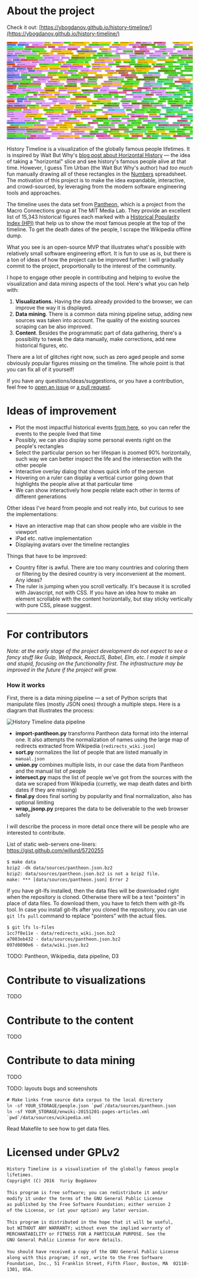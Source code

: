 # About the project

Check it out: [https://ybogdanov.github.io/history-timeline/](https://ybogdanov.github.io/history-timeline/)

![History Timeline](/public/img/og-image2.jpg?raw=true)

History Timeline is a visualization of the globally famous people lifetimes. It is inspired by Wait But Why's [blog post about Horizontal History](http://waitbutwhy.com/2016/01/horizontal-history.html) — the idea of taking a "horizontal" slice and see history's famous people alive at that time. However, I guess Tim Urban (the Wait But Why's author) had _too much_ fun manually drawing all of these rectangles in the [Numbers](http://www.apple.com/mac/numbers/) spreadsheet. The motivation of this project is to make the idea expandable, interactive, and crowd-sourced, by leveraging from the modern software engineering tools and approaches.

The timeline uses the data set from [Pantheon](http://pantheon.media.mit.edu/), which is a project from the Macro Connections group at The MIT Media Lab. They provide an excellent list of 15,343 historical figures each marked with a [Historical Popularity Index (HPI)](http://pantheon.media.mit.edu/methods) that help us to show the most famous people at the top of the timeline. To get the death dates of the people, I scrape the Wikipedia offline dump.

What you see is an open-source MVP that illustrates what's possible with relatively small software engineering effort. It is fun to use as is, but there is a ton of ideas of how the project can be improved further. I will gradually commit to the project, proportionally to the interest of the community. 

I hope to engage other people in contributing and helping to evolve the visualization and data mining aspects of the tool. Here's what you can help with:

1. **Visualizations.** Having the data already provided to the browser, we can improve the way it is displayed.
2. **Data mining**. There is a common data mining pipeline setup, adding new sources was taken into account. The quality of the existing sources scraping can be also improved.
3. **Content**. Besides the programmatic part of data gathering, there's a possibility to tweak the data manually, make corrections, add new historical figures, etc.

There are a lot of glitches right now, such as zero aged people and some obviously popular figures missing on the timeline. The whole point is that you can fix all of it yourself!

If you have any questions/ideas/suggestions, or you have a contribution, feel free to [open an issue](https://github.com/ybogdanov/history-timeline/issues) or [a pull request](https://github.com/ybogdanov/history-timeline/pulls).

# Ideas of improvement

* Plot the most impactful historical events [from here](https://en.wikipedia.org/wiki/Timelines_of_world_history), so you can refer the events to the people lived that time
* Possibly, we can also display some personal events right on the people's rectangles
* Select the particular person so her lifespan is zoomed 90% horizontally, such way we can better inspect the life and the intersection with the other people
* Interactive overlay dialog that shows quick info of the person
* Hovering on a ruler can display a vertical cursor going down that highlights the people alive at that particular time
* We can show interactively how people relate each other in terms of different generations

Other ideas I've heard from people and not really into, but curious to see the implementations:

* Have an interactive map that can show people who are visible in the viewport
* iPad etc. native implementation
* Displaying avatars over the timeline rectangles

Things that have to be improved:

* Country filter is awful. There are too many countries and coloring them or filtering by the desired country is very inconvenient at the moment. Any ideas?
* The ruler is jumping when you scroll vertically. It's because it is scrolled with Javascript, not with CSS. If you have an idea how to make an element scrollable with the content horizontally, but stay sticky vertically with pure CSS, please suggest.

---

# For contributors

*Note: at the early stage of the project development do not expect to see a fancy stuff like Gulp, Webpack, ReactJS, Babel, Elm, etc. I made it simple and stupid, focusing on the functionality first. The infrastructure may be improved in the future if the project will grow.*

### How it works

First, there is a data mining pipeline — а set of Python scripts that manipulate files (mostly JSON ones) through a multiple steps. Here is a diagram that illustrates the process:

![History Timeline data pipeline](/docs/data-pipeline.png?raw=true)

* **import-pantheon.py** transforms Pantheon data format into the internal one. It also attempts the normalization of names using the large map of redirects extracted from Wikipedia (`redirects_wiki.json`)
* **sort.py** normalizes the list of people that are listed manually in `manual.json`
* **union.py** combines multiple lists, in our case the data from Pantheon and the manual list of people
* **intersect.py** maps the list of people we've got from the sources with the data we scraped from Wikipedia (curretly, we map death dates and birth dates if they are missing)
* **final.py** does final sorting by popularity and final normalization, also has optional limiting
* **wrap_jsonp.py** prepares the data to be deliverable to the web browser safely

I will describe the process in more detail once there will be people who are interested to contribute.

List of static web-servers one-liners:
https://gist.github.com/willurd/5720255

```
$ make data
bzip2 -dk data/sources/pantheon.json.bz2
bzip2: data/sources/pantheon.json.bz2 is not a bzip2 file.
make: *** [data/sources/pantheon.json] Error 2
```

If you have git-lfs installed, then the data files will be downloaded right when the repository is cloned. Otherwise there will be a text "pointers" in place of data files. To download them, you have to fetch them with git-lfs tool. In case you install git-lfs after you cloned the repository, you can use `git lfs pull` command to replace "pointers" with the actual files.

```
$ git lfs ls-files
1cc7f8e11e - data/redirects_wiki.json.bz2
a7003eb432 - data/sources/pantheon.json.bz2
097d0890e6 - data/wiki.json.bz2
```

TODO: Pantheon, Wikipedia, data pipeline, D3

# Contribute to visualizations
TODO

# Contribute to the content
TODO

# Contribute to data mining
TODO

TODO: layouts bugs and screenshots

```
# Make links from source data corpus to the local directory
ln -sf YOUR_STORAGE/people.json `pwd`/data/sources/pantheon.json
ln -sf YOUR_STORAGE/enwiki-20151201-pages-articles.xml `pwd`/data/sources/wikipedia.xml
```

Read Makefile to see how to get data files.

# Licensed under GPLv2

```
History Timeline is a visualization of the globally famous people lifetimes.
Copyright (C) 2016  Yuriy Bogdanov

This program is free software; you can redistribute it and/or
modify it under the terms of the GNU General Public License
as published by the Free Software Foundation; either version 2
of the License, or (at your option) any later version.

This program is distributed in the hope that it will be useful,
but WITHOUT ANY WARRANTY; without even the implied warranty of
MERCHANTABILITY or FITNESS FOR A PARTICULAR PURPOSE. See the
GNU General Public License for more details.

You should have received a copy of the GNU General Public License
along with this program; if not, write to the Free Software
Foundation, Inc., 51 Franklin Street, Fifth Floor, Boston, MA  02110-1301, USA.
```
